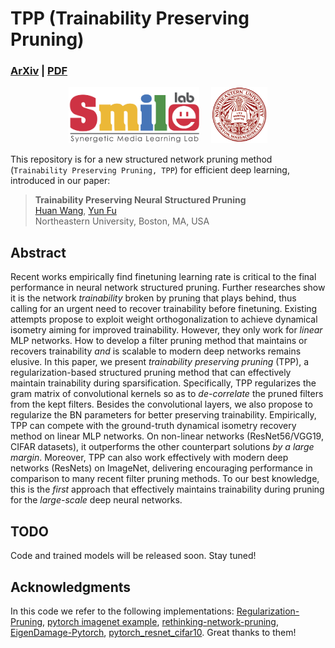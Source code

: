 # TPP (Trainability Preserving Pruning)

### [ArXiv](https://arxiv.org/abs/2207.12534) | [PDF](https://arxiv.org/pdf/2207.12534.pdf) 

<div align="center">
    <a><img src="figs/smile.png"  height="90px" ></a>
    &nbsp &nbsp
    <a><img src="figs/neu.png"  height="90px" ></a>
</div>

This repository is for a new structured network pruning method (`Trainability Preserving Pruning, TPP`) for efficient deep learning, introduced in our paper:
> **Trainability Preserving Neural Structured Pruning** \
> [Huan Wang](http://huanwang.tech/), [Yun Fu](http://www1.ece.neu.edu/~yunfu/) \
> Northeastern University, Boston, MA, USA


## Abstract
Recent works empirically find finetuning learning rate is critical to the final performance in neural network structured pruning. Further researches show it is the network *trainability* broken by pruning that plays behind, thus calling for an urgent need to recover trainability before finetuning. Existing attempts propose to exploit weight orthogonalization to achieve dynamical isometry aiming for improved trainability. However, they only work for *linear* MLP networks. How to develop a filter pruning method that maintains or recovers trainability *and* is scalable to modern deep networks remains elusive. In this paper, we present *trainability preserving pruning* (TPP), a regularization-based structured pruning method that can effectively maintain trainability during sparsification. Specifically, TPP regularizes the gram matrix of convolutional kernels so as to *de-correlate* the pruned filters from the kept filters. Besides the convolutional layers, we also propose to regularize the BN parameters for better preserving trainability. Empirically, TPP can compete with the ground-truth dynamical isometry recovery method on linear MLP networks. On non-linear networks (ResNet56/VGG19, CIFAR datasets), it outperforms the other counterpart solutions *by a large margin*. Moreover, TPP can also work effectively with modern deep networks (ResNets) on ImageNet, delivering encouraging performance in comparison to many recent filter pruning methods. To our best knowledge, this is the *first* approach that effectively maintains trainability during pruning for the *large-scale* deep neural networks.

## TODO
Code and trained models will be released soon. Stay tuned!

## Acknowledgments
In this code we refer to the following implementations: [Regularization-Pruning](https://github.com/MingSun-Tse/Regularization-Pruning), [pytorch imagenet example](https://github.com/pytorch/examples/tree/master/imagenet), [rethinking-network-pruning](https://github.com/Eric-mingjie/rethinking-network-pruning), [EigenDamage-Pytorch](https://github.com/alecwangcq/EigenDamage-Pytorch), [pytorch_resnet_cifar10](https://github.com/akamaster/pytorch_resnet_cifar10). Great thanks to them!
